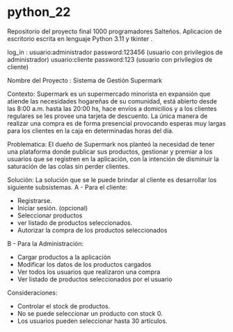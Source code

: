 # python_22
Repositorio del proyecto final 1000 programadores Salteños. Aplicacion de escritorio escrita en lenguaje Python 3.11 y tkinter .

log_in :
 usuario:administrador password:123456 (usuario con privilegios de administrador)
 usuario:cliente    password:123      (usuario con privilegios de cliente)

Nombre del Proyecto : Sistema de Gestión Supermark

Contexto:
Supermark es un supermercado minorista en expansión que atiende las necesidades hogareñas de su comunidad, está abierto desde las 8:00 a.m. hasta las
20:00 hs, hace envíos a domicilios y a los clientes regulares se les provee una tarjeta de descuento. La única manera de realizar una compra es de forma presencial
provocando esperas muy largas para los clientes en la caja en determinadas horas del día.

Problematica:
El dueño de Supermark nos planteó la necesidad de tener una plataforma donde publicar sus productos, gestionar y premiar a los usuarios que se registren en la
aplicación, con la intención de disminuir la saturación de las colas sin perder clientes.

Solución:
La solución que se le puede brindar al cliente es desarrollar los siguiente subsistemas.
A - Para el cliente: 
- Registrarse.
- Iniciar sesión. (opcional)
- Seleccionar productos
- ver listado de productos seleccionados.
- Autorizar la compra de los productos seleccionados

B - Para la Administración:
- Cargar productos a la aplicación
- Modificar los datos de los productos cargados
- Ver todos los usuarios que realizaron una compra
- Ver listado de productos seleccionados por el usuario

Consideraciones:
- Controlar el stock de productos.
- No se puede seleccionar un producto con stock 0.
- Los usuarios pueden seleccionar hasta 30 artículos.
